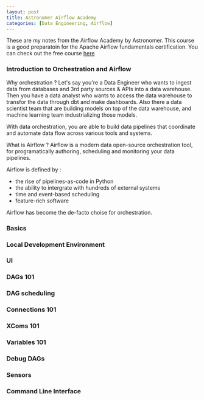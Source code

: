 ```yaml
---
layout: post
title: Astronomer Airflow Academy
categories: [Data Engineering, Airflow]
---
```


These are my notes from the Airflow Academy by Astronomer.
This course is a good preparatoin for the Apache Airflow fundamentals certification.
You can check out the free course [here](https://academy.astronomer.io/path/airflow-101)

### Introduction to Orchestration and Airflow

Why orchestration ?
Let's say you're a Data Engineer who wants to ingest data from databases and 3rd party sources & APIs into a data warehouse.
Then you have a data analyst who wants to access the data warehouse to transfor the data through dbt and make dashboards.
Also there a data scientist team that are building models on top of the data warehouse, and machine learning team industrializing those models.

With data orchestration, you are able to build data pipelines that coordinate and automate data flow across various tools and systems.

What is Airflow ?
Airflow is a modern data open-source orchestration tool, for programatically authoring, scheduling and monitoring your data pipelines.

Airflow is defined by :
- the rise of pipelines-as-code in Python
- the ability to intergrate with hundreds of external systems
- time and event-based scheduling
- feature-rich software

Airflow has become the de-facto choise for orchestration.

### Basics

### Local Development Environment

### UI

### DAGs 101

### DAG scheduling

### Connections 101

### XComs 101

### Variables 101

### Debug DAGs

### Sensors

### Command Line Interface

### 

